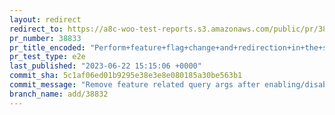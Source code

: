 ```yaml
---
layout: redirect
redirect_to: https://a8c-woo-test-reports.s3.amazonaws.com/public/pr/38833/e2e/index.html
pr_number: 38833
pr_title_encoded: "Perform+feature+flag+change+and+redirection+in+the+same+request"
pr_test_type: e2e
last_published: "2023-06-22 15:15:06 +0000"
commit_sha: 5c1af06ed01b9295e38e3e8e080185a30be563b1
commit_message: "Remove feature related query args after enabling/disabling it"
branch_name: add/38832
---
```

